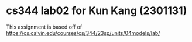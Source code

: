 # cs344 lab02 for Kun Kang (2301131)
This assignment is based off of https://cs.calvin.edu/courses/cs/344/23sp/units/04models/lab/
